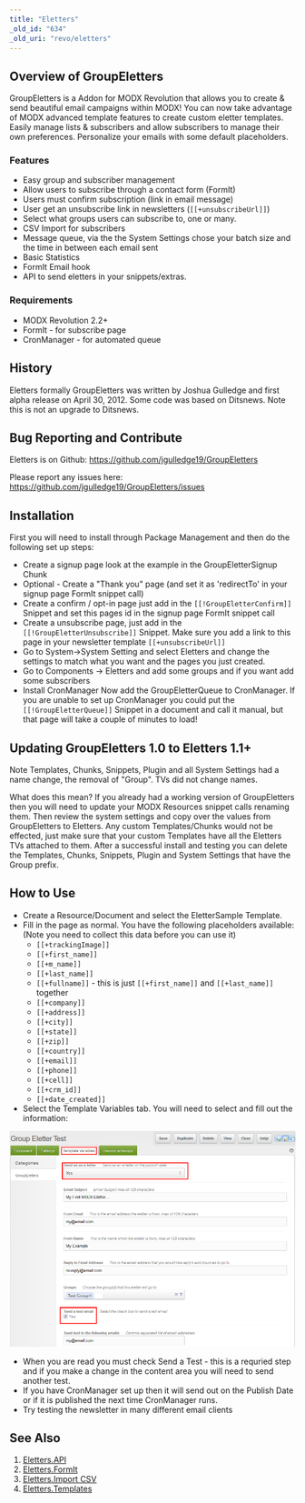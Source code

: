 ```yaml
---
title: "Eletters"
_old_id: "634"
_old_uri: "revo/eletters"
---
```


## Overview of GroupEletters

GroupEletters is a Addon for MODX Revolution that allows you to create & send beautiful email campaigns within MODX! You can now take advantage of MODX advanced template features to create custom eletter templates. Easily manage lists & subscribers and allow subscribers to manage their own preferences. Personalize your emails with some default placeholders.

### Features

- Easy group and subscriber management
- Allow users to subscribe through a contact form (FormIt)
- Users must confirm subscription (link in email message)
- User get an unsubscribe link in newsletters (`[[+unsubscribeUrl]]`)
- Select what groups users can subscribe to, one or many.
- CSV Import for subscribers
- Message queue, via the the System Settings chose your batch size and the time in between each email sent
- Basic Statistics
- FormIt Email hook
- API to send eletters in your snippets/extras.

### Requirements

- MODX Revolution 2.2+
- FormIt - for subscribe page
- CronManager - for automated queue

## History

Eletters formally GroupEletters was written by Joshua Gulledge and first alpha release on April 30, 2012. Some code was based on Ditsnews. Note this is not an upgrade to Ditsnews.

## Bug Reporting and Contribute

Eletters is on Github: <https://github.com/jgulledge19/GroupEletters>

Please report any issues here: <https://github.com/jgulledge19/GroupEletters/issues>

## Installation

First you will need to install through Package Management and then do the following set up steps:

- Create a signup page look at the example in the GroupEletterSignup Chunk
- Optional - Create a "Thank you" page (and set it as 'redirectTo' in your signup page FormIt snippet call)
- Create a confirm / opt-in page just add in the `[[!GroupEletterConfirm]]` Snippet and set this pages id in the signup page FormIt snippet call
- Create a unsubscribe page, just add in the `[[!GroupEletterUnsubscribe]]` Snippet. Make sure you add a link to this page in your newsletter template `[[+unsubscribeUrl]]`
- Go to System->System Setting and select Eletters and change the settings to match what you want and the pages you just created.
- Go to Components -> Eletters and add some groups and if you want add some subscribers
- Install CronManager Now add the GroupEletterQueue to CronManager. If you are unable to set up CronManager you could put the `[[!GroupEletterQueue]]` Snippet in a document and call it manual, but that page will take a couple of minutes to load!

## Updating GroupEletters 1.0 to Eletters 1.1+

Note Templates, Chunks, Snippets, Plugin and all System Settings had a name change, the removal of "Group". TVs did not change names.

What does this mean? If you already had a working version of GroupEletters then you will need to update your MODX Resources snippet calls renaming them. Then review the system settings and copy over the values from GroupEletters to Eletters. Any custom Templates/Chunks would not be effected, just make sure that your custom Templates have all the Eletters TVs attached to them. After a successful install and testing you can delete the Templates, Chunks, Snippets, Plugin and System Settings that have the Group prefix.

## How to Use

- Create a Resource/Document and select the EletterSample Template.
- Fill in the page as normal. You have the following placeholders available: (Note you need to collect this data before you can use it)
    - `[[+trackingImage]]`
    - `[[+first_name]]`
    - `[[+m_name]]`
    - `[[+last_name]]`
    - `[[+fullname]]` - this is just `[[+first_name]]` and `[[+last_name]]` together
    - `[[+company]]`
    - `[[+address]]`
    - `[[+city]]`
    - `[[+state]]`
    - `[[+zip]]`
    - `[[+country]]`
    - `[[+email]]`
    - `[[+phone]]`
    - `[[+cell]]`
    - `[[+crm_id]]`
    - `[[+date_created]]`
- Select the Template Variables tab. You will need to select and fill out the information:

![](tvs.png)

- When you are read you must check Send a Test - this is a requried step and if you make a change in the content area you will need to send another test.
- If you have CronManager set up then it will send out on the Publish Date or if it is published the next time CronManager runs.
- Try testing the newsletter in many different email clients

## See Also

1. [Eletters.API](extras/eletters/eletters.api)
2. [Eletters.FormIt](extras/eletters/eletters.formit)
3. [Eletters.Import CSV](extras/eletters/eletters.import-csv)
4. [Eletters.Templates](extras/eletters/eletters.templates)
